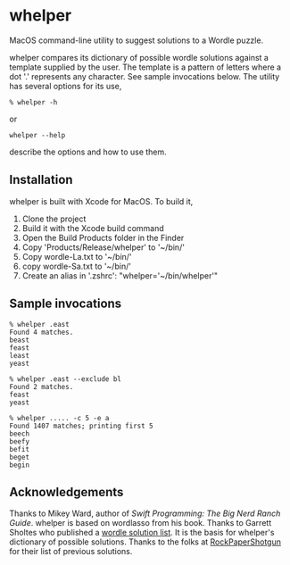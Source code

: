 #  whelper
MacOS command-line utility to suggest solutions to a Wordle puzzle.

whelper compares its dictionary of possible wordle solutions against a template supplied by the user.
The template is a pattern of letters where a dot '.' represents any character. See sample invocations
below. The utility has several options for its use,

    % whelper -h

or

    whelper --help

describe the options and how to use them.
## Installation
whelper is built with Xcode for MacOS. To build it,
1. Clone the project
2. Build it with the Xcode build command
3. Open the Build Products folder in the Finder
4. Copy 'Products/Release/whelper' to '~/bin/'
5. Copy wordle-La.txt to '~/bin/'
6. copy wordle-Sa.txt to '~/bin/'
7. Create an alias in '.zshrc':
    "whelper='~/bin/whelper'"

## Sample invocations

    % whelper .east    
    Found 4 matches.
    beast
    feast
    least
    yeast

    % whelper .east --exclude bl
    Found 2 matches.
    feast
    yeast

    % whelper ..... -c 5 -e a
    Found 1407 matches; printing first 5
    beech
    beefy
    befit
    beget
    begin

## Acknowledgements
Thanks to Mikey Ward, author of *Swift Programming: The Big Nerd Ranch Guide*. whelper is based on
wordlasso from his book. Thanks to Garrett Sholtes who published a [wordle solution list](https://gist.github.com/scholtes/94f3c0303ba6a7768b47583aff36654d).
It is the basis for whelper's dictionary of possible solutions. Thanks to the folks at [RockPaperShotgun](https://rockpapershotgun.com) for their list of previous solutions.
